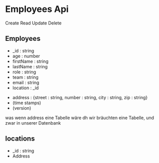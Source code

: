# Employees Api

Create
Read
Update
Delete

## Employees

- \_id : string
- age : number
- firstName : string
- lastName : string
- role : string
- team : string
- email : string
- location : \_id
<!-- - address : "street | number | city | zip" -->
- address : {street : string, number : string, city : string, zip : string}
- (time stamps)
- (version)

was wenn address eine Tabelle wäre
dh wir bräuchten eine Tabelle, und zwar in unserer Datenbank

## locations

- \_id : string
- Address
